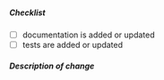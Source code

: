 <!--
Thank you for your pull request. Please review below requirements.

Contributors guide: https://github.com/openssl/openssl/blob/master/CONTRIBUTING
-->

##### Checklist
<!-- Remove items that do not apply. For completed items, change [ ] to [x]. -->
- [ ] documentation is added or updated
- [ ] tests are added or updated

##### Description of change
<!-- Provide a description of the changes.

If it fixes a github issue, add Fixes #XXXX.
-->

